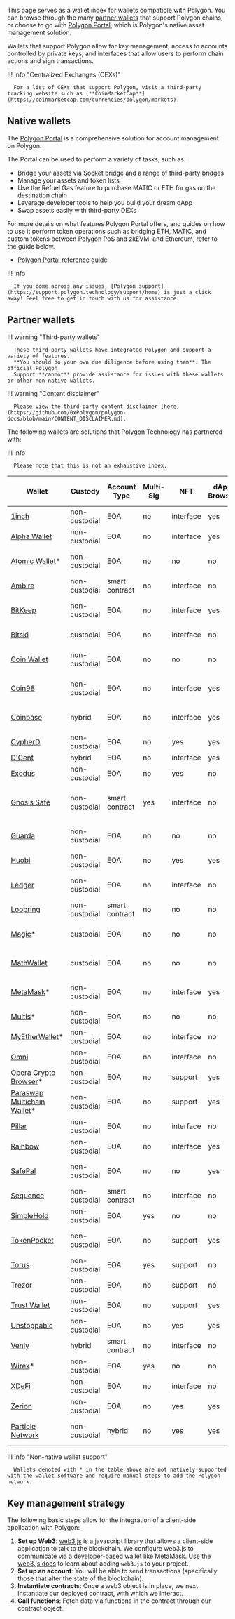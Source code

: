 This page serves as a wallet index for wallets compatible with Polygon. You can browse through the many [partner wallets](#partner-wallets) that support Polygon chains, or choose to go with [Polygon Portal](#native-wallets), which is Polygon's native asset management solution.

Wallets that support Polygon allow for key management, access to accounts controlled by
private keys, and interfaces that allow users to perform chain actions and sign transactions.

!!! info "Centralized Exchanges (CEXs)"

      For a list of CEXs that support Polygon, visit a third-party tracking website such as [**CoinMarketCap**](https://coinmarketcap.com/currencies/polygon/markets).

## Native wallets

The [Polygon Portal](https://portal.polygon.technology) is a comprehensive solution for account management on Polygon.

The Portal can be used to perform a variety of tasks, such as:

- Bridge your assets via Socket bridge and a range of third-party bridges
- Manage your assets and token lists
- Use the Refuel Gas feature to purchase MATIC or ETH for gas on the destination chain
- Leverage developer tools to help you build your dream dApp
- Swap assets easily with third-party DEXs

For more details on what features Polygon Portal offers, and guides on how to use it perform token operations such as bridging ETH, MATIC, and custom tokens between Polygon PoS and zkEVM, and Ethereum, refer to the guide below.

- [Polygon Portal reference guide](../wallets/portal.md)

!!! info

      If you come across any issues, [Polygon support](https://support.polygon.technology/support/home) is just a click away! Feel free to get in touch with us for assistance.

## Partner wallets

!!! warning "Third-party wallets"

      These third-party wallets have integrated Polygon and support a variety of features.
      **You should do your own due diligence before using them**. The official Polygon
      Support **cannot** provide assistance for issues with these wallets or other non-native wallets.

!!! warning "Content disclaimer"

      Please view the third-party content disclaimer [here](https://github.com/0xPolygon/polygon-docs/blob/main/CONTENT_DISCLAIMER.md).

The following wallets are solutions that Polygon Technology has partnered with:

!!! info

      Please note that this is not an exhaustive index.

| Wallet                                                                                               | Custody       | Account Type   | Multi-Sig | NFT       | dApp Browser | Bridge Support | Fiat On-Ramp | Platforms                         |
| ---------------------------------------------------------------------------------------------------- | ------------- | -------------- | --------- | --------- | ------------ | -------------- | ------------ | --------------------------------- |
| [1inch](https://1inch.io/wallet/)                                                                    | non-custodial | EOA            | no        | interface | yes          | yes            | yes          | mobile                            |
| [Alpha Wallet](https://alphawallet.com/)                                                             | non-custodial | EOA            | no        | interface | yes          | yes            | yes          | mobile, api/sdk                   |
| [Atomic Wallet](https://atomicwallet.io/)*                                                           | non-custodial | EOA            | no        | no        | no           | no             | yes          | mobile, desktop, api/sdk          |
| [Ambire](https://www.ambire.com/)                                                                    | non-custodial | smart contract | no        | interface | no           | yes            | yes          | browser                           |
| [BitKeep](https://bitkeep.com/)                                                                      | non-custodial | EOA            | no        | interface | yes          | yes            | yes          | mobile, browser extension         |
| [Bitski](https://www.bitski.com/)                                                                    | custodial     | EOA            | no        | interface | no           | yes            | no           | browser, api/sdk                  |
| [Coin Wallet](https://coin.space/)                                                                   | non-custodial | EOA            | no        | no        | no           | no             | yes          | mobile, browser, desktop          |
| [Coin98](https://coin98.com/wallet)                                                                  | non-custodial | EOA            | no        | interface | yes          | yes            | yes          | mobile, browser, api/sdk          |
| [Coinbase](https://www.coinbase.com/wallet)                                                          | hybrid        | EOA            | no        | interface | yes          | yes            | yes          | mobile, browser, api/sdk          |
| [CypherD](https://cypherd.io/)                                                                       | non-custodial | EOA            | no        | yes       | yes          | yes            | yes          | mobile                            |
| [D'Cent](https://dcentwallet.com/)                                                                   | hybrid        | EOA            | no        | interface | yes          | yes            | no           | mobile                            |
| [Exodus](https://www.exodus.com/)                                                                    | non-custodial | EOA            | no        | yes       | no           | no             | yes          | mobile, desktop                   |
| [Gnosis Safe](https://gnosis-safe.io/)                                                               | non-custodial | smart contract | yes       | interface | no           | no             | no           | mobile, browser, desktop, api/sdk |
| [Guarda](https://guarda.com/)                                                                        | non-custodial | EOA            | no        | no        | no           | yes            | yes          | mobile, browser, desktop          |
| [Huobi](https://www.itoken.com/en)                                                                   | non-custodial | EOA            | no        | yes       | yes          | yes            | no           | mobile                            |
| [Ledger](https://www.ledger.com/)                                                                    | non-custodial | EOA            | no        | interface | no           | no             | yes          | hardware, mobile, desktop         |
| [Loopring](https://loopring.io/#/)                                                                   | non-custodial | smart contract | no        | no        | no           | no             | no           | mobile, api/sdk                   |
| [Magic](https://fortmatic.com/)*                                                                     | custodial     | EOA            | no        | no        | no           |                |              | mobile, browser, api/sdk          |
| [MathWallet](https://mathwallet.org/en-us/)                                                          | custodial     | EOA            | no        | no        | no           | yes            | yes          | mobile, browser, api/sdk          |
| [MetaMask](https://metamask.io/)*                                                                    | non-custodial | EOA            | no        | interface | yes          | no             | no           | mobile, browser, api/sdk          |
| [Multis](https://multis.co/)*                                                                        | non-custodial | EOA            | no        | no        | no           |                | yes          | mobile, desktop                   |
| [MyEtherWallet](https://www.myetherwallet.com/)*                                                     | non-custodial | EOA            | no        | interface | no           |                | yes          | mobile                            |
| [Omni](https://omni.app/)                                                                            | non-custodial | EOA            | no        | interface | no           | yes            |              | mobile, api/sdk                   |
| [Opera Crypto Browser](https://www.opera.com/crypto/next)*                                           | non-custodial | EOA            | no        | support   | yes          |                |              | mobile, browser                   |
| [Paraswap Multichain Wallet](https://apps.apple.com/dz/app/paraswap-multichain-wallet/id1584610690)* | non-custodial | EOA            | no        | support   | yes          |                |              | Apple iOS                         |
| [Pillar](https://www.pillar.fi/)                                                                     | non-custodial | EOA            | no        | interface | no           |                | yes          | mobile                            |
| [Rainbow](https://rainbow.me/)                                                                       | non-custodial | EOA            | no        | interface | yes          |                | no           | mobile, api/sdk                   |
| [SafePal](https://safepal.io/)                                                                       | non-custodial | EOA            | no        | no        | yes          | yes            |              | hardware, mobile, api/sdk         |
| [Sequence](https://sequence.app/auth)                                                                | non-custodial | smart contract | no        | interface | no           |                |              | browser, api/sdk                  |
| [SimpleHold](https://simplehold.io/)                                                                 | non-custodial | EOA            | yes       | no        | no           |                | yes          | mobile, api/sdk                   |
| [TokenPocket](https://www.tokenpocket.pro/en)                                                        | non-custodial | EOA            | no        | support   | yes          | yes            | yes          | mobile, browser, api/sdk          |
| [Torus](https://toruswallet.io/)                                                                     | non-custodial | EOA            | yes       | support   | no           | no             | no           | browser, api/sdk                  |
| Trezor                                                                                               | non-custodial | EOA            | no        | support   | no           |                |              | hardware, mobile                  |
| [Trust Wallet](https://trustwallet.com/)                                                             | non-custodial | EOA            | no        | support   | yes          |                | yes          | mobile                            |
| [Unstoppable](https://unstoppable.money/)                                                            | non-custodial | EOA            | no        | yes       | yes          |                | no           | mobile, api/sdk                   |
| [Venly](https://www.venly.io/)                                                                       | hybrid        | smart contract | no        | interface | no           |                |              | browser, api/sdk                  |
| [Wirex](https://wirexapp.com/en/wirex-wallet)*                                                       | non-custodial | EOA            | yes       | no        | no           |                |              | mobile                            |
| [XDeFi](https://www.xdefi.io/)                                                                       | non-custodial | EOA            | no        | interface | no           | no             | no           | browser                           |
| [Zerion](https://zerion.io/)                                                                         | non-custodial | EOA            | no        | yes       | yes          | yes            |              | mobile, browser                   |
| [Particle Network](https://particle.network)                                                         | non-custodial | hybrid         | no        | yes       | yes          | yes            | yes          | mobile, browser, api/sdk          |

!!! info "Non-native wallet support"

      Wallets denoted with * in the table above are not natively supported with the wallet software and require manual steps to add the Polygon network.

## Key management strategy

The following basic steps allow for the integration of a client-side application with Polygon:

1. **Set up Web3**: [web3.js](https://web3js.readthedocs.io/) is a javascript library that
   allows a client-side application to talk to the blockchain. We configure web3.js to communicate
   via a developer-based wallet like MetaMask. Use the [web3.js docs](https://web3js.readthedocs.io/en/v1.2.2/getting-started.html#adding-web3-js) to learn about adding `web3.js` to your project.
2. **Set up an account**: You will be able to send transactions (specifically those that alter the
   state of the blockchain).
3. **Instantiate contracts**: Once a web3 object is in place, we next instantiate our deployed contract,
   with which we interact.
4. **Call functions**: Fetch data via functions in the contract through our contract object.
